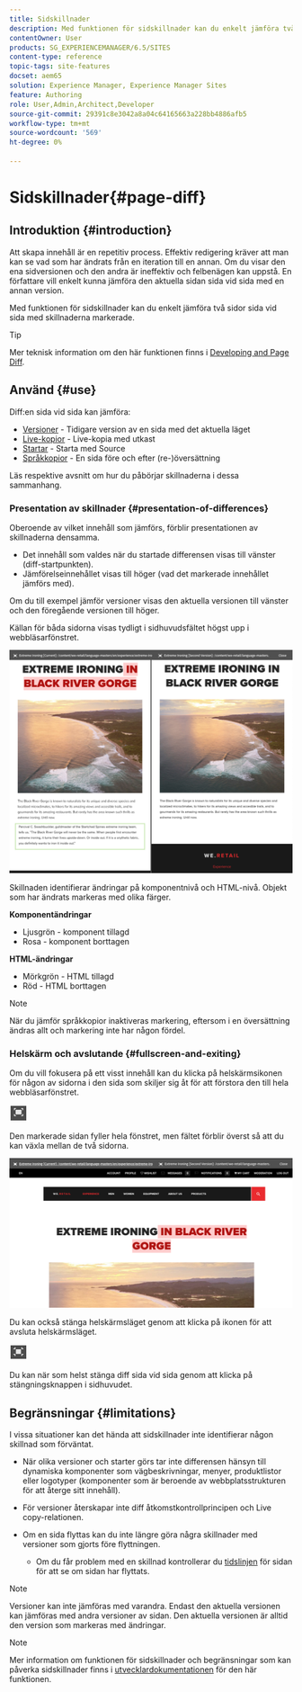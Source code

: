 ```yaml
---
title: Sidskillnader
description: Med funktionen för sidskillnader kan du enkelt jämföra två sidor sida vid sida med skillnaderna markerade.
contentOwner: User
products: SG_EXPERIENCEMANAGER/6.5/SITES
content-type: reference
topic-tags: site-features
docset: aem65
solution: Experience Manager, Experience Manager Sites
feature: Authoring
role: User,Admin,Architect,Developer
source-git-commit: 29391c8e3042a8a04c64165663a228bb4886afb5
workflow-type: tm+mt
source-wordcount: '569'
ht-degree: 0%

---
```


# Sidskillnader{#page-diff}

## Introduktion {#introduction}

Att skapa innehåll är en repetitiv process. Effektiv redigering kräver att man kan se vad som har ändrats från en iteration till en annan. Om du visar den ena sidversionen och den andra är ineffektiv och felbenägen kan uppstå. En författare vill enkelt kunna jämföra den aktuella sidan sida vid sida med en annan version.

Med funktionen för sidskillnader kan du enkelt jämföra två sidor sida vid sida med skillnaderna markerade.

>[!TIP]
>
>Mer teknisk information om den här funktionen finns i [Developing and Page Diff](/help/sites-developing/pagediff.md#operation-details).

## Använd {#use}

Diff:en sida vid sida kan jämföra:

* [Versioner](/help/sites-authoring/working-with-page-versions.md#comparing-a-version-with-current-page) - Tidigare version av en sida med det aktuella läget
* [Live-kopior](/help/sites-administering/msm-livecopy.md#comparing-a-live-copy-page-with-a-blueprint-page) - Live-kopia med utkast
* [Startar](/help/sites-authoring/launches-editing.md#comparing-a-launch-page-to-its-source-page) - Starta med Source
* [Språkkopior](/help/sites-administering/tc-manage.md#comparing-language-copies) - En sida före och efter (re-)översättning

Läs respektive avsnitt om hur du påbörjar skillnaderna i dessa sammanhang.

### Presentation av skillnader {#presentation-of-differences}

Oberoende av vilket innehåll som jämförs, förblir presentationen av skillnaderna densamma.

* Det innehåll som valdes när du startade differensen visas till vänster (diff-startpunkten).
* Jämförelseinnehållet visas till höger (vad det markerade innehållet jämförs med).

Om du till exempel jämför versioner visas den aktuella versionen till vänster och den föregående versionen till höger.

Källan för båda sidorna visas tydligt i sidhuvudsfältet högst upp i webbläsarfönstret.

![Source visas i sidhuvudet](assets/chlimage_1-109.png)

Skillnaden identifierar ändringar på komponentnivå och HTML-nivå. Objekt som har ändrats markeras med olika färger.

**Komponentändringar**

* Ljusgrön - komponent tillagd
* Rosa - komponent borttagen

**HTML-ändringar**

* Mörkgrön - HTML tillagd
* Röd - HTML borttagen

>[!NOTE]
>
>När du jämför språkkopior inaktiveras markering, eftersom i en översättning ändras allt och markering inte har någon fördel.

### Helskärm och avslutande {#fullscreen-and-exiting}

Om du vill fokusera på ett visst innehåll kan du klicka på helskärmsikonen för någon av sidorna i den sida som skiljer sig åt för att förstora den till hela webbläsarfönstret.

![Ikon för helskärmsläge](do-not-localize/chlimage_1-18.png)

Den markerade sidan fyller hela fönstret, men fältet förblir överst så att du kan växla mellan de två sidorna.

![Med fältet överst kan du växla mellan sidor](assets/chlimage_1-110.png)

Du kan också stänga helskärmsläget genom att klicka på ikonen för att avsluta helskärmsläget.

![Stäng helskärm](do-not-localize/chlimage_1-19.png)

Du kan när som helst stänga diff sida vid sida genom att klicka på stängningsknappen i sidhuvudet.

## Begränsningar {#limitations}

I vissa situationer kan det hända att sidskillnader inte identifierar någon skillnad som förväntat.

* När olika versioner och starter görs tar inte differensen hänsyn till dynamiska komponenter som vägbeskrivningar, menyer, produktlistor eller logotyper (komponenter som är beroende av webbplatsstrukturen för att återge sitt innehåll).
* För versioner återskapar inte diff åtkomstkontrollprincipen och Live copy-relationen.
* Om en sida flyttas kan du inte längre göra några skillnader med versioner som gjorts före flyttningen.

   * Om du får problem med en skillnad kontrollerar du [tidslinjen](/help/sites-authoring/basic-handling.md#timeline) för sidan för att se om sidan har flyttats.

>[!NOTE]
>
>Versioner kan inte jämföras med varandra. Endast den aktuella versionen kan jämföras med andra versioner av sidan. Den aktuella versionen är alltid den version som markeras med ändringar.

>[!NOTE]
>
>Mer information om funktionen för sidskillnader och begränsningar som kan påverka sidskillnader finns i [utvecklardokumentationen](/help/sites-developing/pagediff.md) för den här funktionen.
